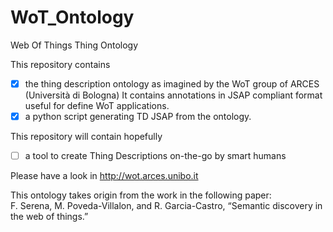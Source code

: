 # WoT_Ontology
Web Of Things Thing Ontology

This repository contains
- [x] the thing description ontology as imagined by the WoT group of ARCES (Università di Bologna)
It contains annotations in JSAP compliant format useful for define WoT applications.
- [x] a python script generating TD JSAP from the ontology.

This repository will contain hopefully
- [ ] a tool to create Thing Descriptions on-the-go by smart humans

Please have a look in http://wot.arces.unibo.it

This ontology takes origin from the work in the following paper:   
F. Serena, M. Poveda-Villalon, and R. Garcia-Castro, “Semantic discovery in the web of things.”